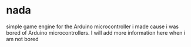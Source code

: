 # nada
simple game engine for the Arduino microcontroller i made cause i was bored of Arduino microcontrollers. I will add more information here when i am not bored
